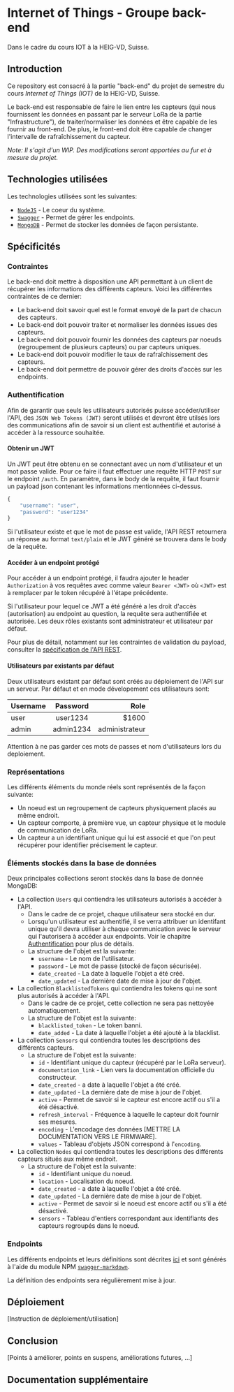 # Internet of Things - Groupe back-end
Dans le cadre du cours IOT à la HEIG-VD, Suisse.

## Introduction
Ce repository est consacré à la partie "back-end" du projet de semestre du cours
*Internet of Things (IOT)* de la HEIG-VD, Suisse.

Le back-end est responsable de faire le lien entre les capteurs (qui nous
fournissent les données en passant par le serveur LoRa de la partie
"Infrastructure"), de traiter/normaliser les données et être capable de les
fournir au front-end. De plus, le front-end doit être capable de changer
l'intervalle de rafraîchissement du capteur.

*Note: Il s'agit d'un WIP. Des modifications seront apportées au fur et à mesure
du projet.*

## Technologies utilisées
Les technologies utilisées sont les suivantes:

* [`NodeJS`](https://nodejs.org/) - Le coeur du système.
* [`Swagger`](https://swagger.io/) - Permet de gérer les endpoints.
* [`MongoDB`](https://www.mongodb.com/) - Permet de stocker les données de façon
persistante.

## Spécificités

### Contraintes
Le back-end doit mettre à disposition une API permettant à un client de récupérer
les informations des différents capteurs. Voici les différentes contraintes de ce
dernier:

* Le back-end doit savoir quel est le format envoyé de la part de chacun des
capteurs.
* Le back-end doit pouvoir traiter et normaliser les données issues des capteurs.
* Le back-end doit pouvoir fournir les données des capteurs par noeuds
(regroupement de plusieurs capteurs) ou par capteurs uniques.
* Le back-end doit pouvoir modifier le taux de rafraîchissement des capteurs.
* Le back-end doit permettre de pouvoir gérer des droits d'accès sur les endpoints.

### Authentification
Afin de garantir que seuls les utilisateurs autorisés puisse accéder/utiliser
l'API, des `JSON Web Tokens (JWT)` seront utilisés et devront être utilsés lors
des communications afin de savoir si un client est authentifié et autorisé à
accéder à la ressource souhaitée.

#### Obtenir un JWT

Un JWT peut être obtenu en se connectant avec un nom d'utilisateur et un mot passe valide. 
Pour ce faire il faut effectuer une requête HTTP `POST` sur le endpoint `/auth`. En paramètre, dans 
le body de la requête, il faut fournir un payload json contenant les informations mentionnées ci-dessus.

```javascript
{
    "username": "user",
    "password": "user1234"
}

```

Si l'utilisateur existe et que le mot de passe est valide, l'API REST retournera un réponse au format `text/plain`
et le JWT généré se trouvera dans le body de la requête.

#### Accéder à un endpoint protégé

Pour accéder à un endpoint protégé, il faudra ajouter le header `Authorization` à vos requêtes avec comme valeur 
`Bearer <JWT>` où `<JWT>` est à remplacer par le token récupéré à l'étape précédente. 

Si l'utilisateur pour lequel ce JWT a été généré a les droit d'accès (autorisation) au endpoint au question, la requête sera authentifiée et autorisée. Les deux rôles existants sont administrateur et utilisateur par défaut.

Pour plus de détail, notamment sur les contraintes de validation du payload, consulter la [spécification de l'API REST](./dev/iot-rest-api/api/swagger/swagger.md). 

#### Utilisateurs par existants par défaut

Deux utilisateurs existant par défaut sont créés au déploiement de l'API sur un serveur. Par défaut et en mode dévelopement ces utilisateurs sont: 


| Username        | Password           | Role  |
| ------------- |:-------------:| -----:|
| user      | user1234 | $1600 | utilisateur par défaut |
| admin     | admin1234      |   administrateur |

Attention à ne pas garder ces mots de passes et nom d'utilisateurs lors du deploiement.

### Représentations
Les différents éléments du monde réels sont représentés de la façon suivante:

* Un noeud est un regroupement de capteurs physiquement placés au même endroit.
* Un capteur comporte, à première vue, un capteur physique et le module de
communication de LoRa.
* Un capteur a un identifiant unique qui lui est associé et que l'on peut
récupérer pour identifier précisement le capteur.

### Éléments stockés dans la base de données
Deux principales collections seront stockés dans la base de donnée MongaDB:

* La collection `Users` qui contiendra les utilisateurs autorisés à accéder à l'API.
    * Dans le cadre de ce projet, chaque utilisateur sera stocké en dur.
    * Lorsqu'un utilisateur est authentifié, il se verra attribuer un identifant
    unique qu'il devra utiliser à chaque communication avec le
    serveur qui l'autorisera à accéder aux endpoints. Voir le chapitre
    [Authentification](#authentification) pour plus de détails.
    * La structure de l'objet est la suivante:
        * `username` - Le nom de l'utilisateur.
        * `password` - Le mot de passe (stocké de façon sécurisée).
        * `date_created` - La date à laquelle l'objet a été créé.
        * `date_updated` - La dernière date de mise à jour de l'objet.
* La collection `BlacklistedTokens` qui contiendra les tokens qui ne sont plus autorisés
à accéder à l'API.
    * Dans le cadre de ce projet, cette collection ne sera pas nettoyée
    automatiquement.
    * La structure de l'objet est la suivante:
        * `blacklisted_token` - Le token banni.
        * `date_added` - La date à laquelle l'objet a été ajouté à la blacklist.
* La collection `Sensors` qui contiendra toutes les descriptions des différents
capteurs.
    * La structure de l'objet est la suivante:
        * `id` - Identifiant unique du capteur (récupéré par le LoRa serveur).
        * `documentation_link` - Lien vers la documentation officielle du constructeur.
        * `date_created` - a date à laquelle l'objet a été créé.
        * `date_updated` - La dernière date de mise à jour de l'objet.
        * `active` - Permet de savoir si le capteur est encore actif ou s'il a été désactivé.
        * `refresh_interval` - Fréquence à laquelle le capteur doit fournir ses mesures.
        * `encoding` - L'encodage des données [METTRE LA DOCUMENTATION VERS LE FIRMWARE].
        * `values` - Tableau d'objets JSON correspond à l'`encoding`.
* La collection `Nodes` qui contiendra toutes les descriptions des différents
capteurs situés aux même endroit.
    * La structure de l'objet est la suivante:
        * `id` - Identifiant unique du noeud.
        * `location` - Localisation du noeud.
        * `date_created` - a date à laquelle l'objet a été créé.
        * `date_updated` - La dernière date de mise à jour de l'objet.
        * `active` - Permet de savoir si le noeud est encore actif ou s'il a été désactivé.
        * `sensors` - Tableau d'entiers correspondant aux identifiants des capteurs regroupés dans le noeud.

### Endpoints
Les différents endpoints et leurs définitions sont décrites [ici](https://github.com/heig-vd-iot2018/back-end/blob/master/dev/iot-rest-api/api/swagger/swagger.md) et sont générés à l'aide du module NPM [`swagger-markdown`](https://www.npmjs.com/package/swagger-markdown).

La définition des endpoints sera régulièrement mise à jour.

## Déploiement
[Instruction de déploiement/utilisation]

## Conclusion
[Points à améliorer, points en suspens, améliorations futures, ...]

## Documentation supplémentaire
